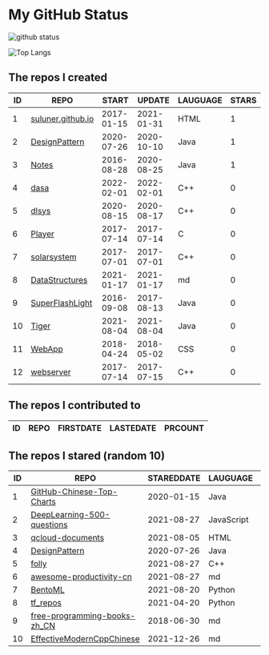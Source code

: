 # My GitHub Status

<img src="https://github-readme-stats-1.yihong0618.vercel.app/api?username=ThaddeusJiang&show_icons=true&&&hide_title=true&count_private=true" alt="github status" />

![Top Langs](https://github-readme-stats-1.yihong0618.vercel.app/api/top-langs/?username=ThaddeusJiang&layout=compact)

<!--START_SECTION:my_github-->
## The repos I created
| ID |                               REPO                                |   START    |   UPDATE   | LAUGUAGE | STARS |
|----|-------------------------------------------------------------------|------------|------------|----------|-------|
|  1 | [suluner.github.io](https://github.com/suluner/suluner.github.io) | 2017-01-15 | 2021-01-31 | HTML     |     1 |
|  2 | [DesignPattern](https://github.com/suluner/DesignPattern)         | 2020-07-26 | 2020-10-10 | Java     |     1 |
|  3 | [Notes](https://github.com/suluner/Notes)                         | 2016-08-28 | 2020-08-25 | Java     |     1 |
|  4 | [dasa](https://github.com/suluner/dasa)                           | 2022-02-01 | 2022-02-01 | C++      |     0 |
|  5 | [dlsys](https://github.com/suluner/dlsys)                         | 2020-08-15 | 2020-08-17 | C++      |     0 |
|  6 | [Player](https://github.com/suluner/Player)                       | 2017-07-14 | 2017-07-14 | C        |     0 |
|  7 | [solarsystem](https://github.com/suluner/solarsystem)             | 2017-07-01 | 2017-07-01 | C++      |     0 |
|  8 | [DataStructures](https://github.com/suluner/DataStructures)       | 2021-01-17 | 2021-01-17 | md       |     0 |
|  9 | [SuperFlashLight](https://github.com/suluner/SuperFlashLight)     | 2016-09-08 | 2017-08-13 | Java     |     0 |
| 10 | [Tiger](https://github.com/suluner/Tiger)                         | 2021-08-04 | 2021-08-04 | Java     |     0 |
| 11 | [WebApp](https://github.com/suluner/WebApp)                       | 2018-04-24 | 2018-05-02 | CSS      |     0 |
| 12 | [webserver](https://github.com/suluner/webserver)                 | 2017-07-14 | 2017-07-15 | C++      |     0 |

## The repos I contributed to
| ID | REPO | FIRSTDATE | LASTEDATE | PRCOUNT |
|----|------|-----------|-----------|---------|

## The repos I stared (random 10)
| ID |                                           REPO                                            | STAREDDATE |  LAUGUAGE  | LATESTUPDATE |
|----|-------------------------------------------------------------------------------------------|------------|------------|--------------|
|  1 | [GitHub-Chinese-Top-Charts](https://github.com/GrowingGit/GitHub-Chinese-Top-Charts)      | 2020-01-15 | Java       | 2022-03-29   |
|  2 | [DeepLearning-500-questions](https://github.com/scutan90/DeepLearning-500-questions)      | 2021-08-27 | JavaScript | 2022-03-29   |
|  3 | [qcloud-documents](https://github.com/tencentyun/qcloud-documents)                        | 2021-08-05 | HTML       | 2022-03-29   |
|  4 | [DesignPattern](https://github.com/suluner/DesignPattern)                                 | 2020-07-26 | Java       | 2020-10-10   |
|  5 | [folly](https://github.com/facebook/folly)                                                | 2021-08-27 | C++        | 2022-03-29   |
|  6 | [awesome-productivity-cn](https://github.com/eastlakeside/awesome-productivity-cn)        | 2021-08-27 | md         | 2022-03-28   |
|  7 | [BentoML](https://github.com/bentoml/BentoML)                                             | 2021-08-20 | Python     | 2022-03-29   |
|  8 | [tf_repos](https://github.com/lambdaji/tf_repos)                                          | 2021-04-20 | Python     | 2022-03-22   |
|  9 | [free-programming-books-zh_CN](https://github.com/justjavac/free-programming-books-zh_CN) | 2018-06-30 | md         | 2022-03-30   |
| 10 | [EffectiveModernCppChinese](https://github.com/CnTransGroup/EffectiveModernCppChinese)    | 2021-12-26 | md         | 2022-03-29   |

<!--END_SECTION:my_github-->